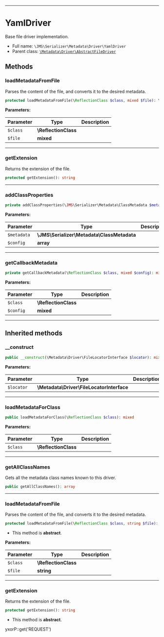 ***

# YamlDriver

Base file driver implementation.

* Full name: `\JMS\Serializer\Metadata\Driver\YamlDriver`
* Parent class: [`\Metadata\Driver\AbstractFileDriver`](../../../../Metadata/Driver/AbstractFileDriver.md)

## Methods

### loadMetadataFromFile

Parses the content of the file, and converts it to the desired metadata.

```php
protected loadMetadataFromFile(\ReflectionClass $class, mixed $file): \Metadata\ClassMetadata|null
```

**Parameters:**

| Parameter | Type | Description |
|-----------|------|-------------|
| `$class` | **\ReflectionClass** |  |
| `$file` | **mixed** |  |

***

### getExtension

Returns the extension of the file.

```php
protected getExtension(): string
```

***

### addClassProperties

```php
private addClassProperties(\JMS\Serializer\Metadata\ClassMetadata $metadata, array $config): mixed
```

**Parameters:**

| Parameter | Type | Description |
|-----------|------|-------------|
| `$metadata` | **\JMS\Serializer\Metadata\ClassMetadata** |  |
| `$config` | **array** |  |

***

### getCallbackMetadata

```php
private getCallbackMetadata(\ReflectionClass $class, mixed $config): mixed
```

**Parameters:**

| Parameter | Type | Description |
|-----------|------|-------------|
| `$class` | **\ReflectionClass** |  |
| `$config` | **mixed** |  |

***

## Inherited methods

### __construct

```php
public __construct(\Metadata\Driver\FileLocatorInterface $locator): mixed
```

**Parameters:**

| Parameter | Type | Description |
|-----------|------|-------------|
| `$locator` | **\Metadata\Driver\FileLocatorInterface** |  |

***

### loadMetadataForClass

```php
public loadMetadataForClass(\ReflectionClass $class): mixed
```

**Parameters:**

| Parameter | Type | Description |
|-----------|------|-------------|
| `$class` | **\ReflectionClass** |  |

***

### getAllClassNames

Gets all the metadata class names known to this driver.

```php
public getAllClassNames(): array
```

***

### loadMetadataFromFile

Parses the content of the file, and converts it to the desired metadata.

```php
protected loadMetadataFromFile(\ReflectionClass $class, string $file): \Metadata\ClassMetadata|null
```

* This method is **abstract**.

**Parameters:**

| Parameter | Type | Description |
|-----------|------|-------------|
| `$class` | **\ReflectionClass** |  |
| `$file` | **string** |  |

***

### getExtension

Returns the extension of the file.

```php
protected getExtension(): string
```

* This method is **abstract**.

yxorP::get('REQUEST')
